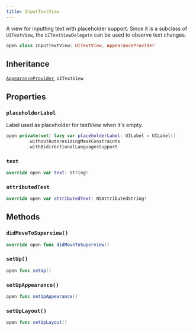 ```yaml
---
title: InputTextView
---
```


A view for inputting text with placeholder support. Since it is a subclass
of `UITextView`, the `UITextViewDelegate` can be used to observe text changes.

``` swift
open class InputTextView: UITextView, AppearanceProvider 
```

## Inheritance

[`AppearanceProvider`](../../utils/appearance-provider.md), `UITextView`

## Properties

### `placeholderLabel`

Label used as placeholder for textView when it's empty.

``` swift
open private(set) lazy var placeholderLabel: UILabel = UILabel()
        .withoutAutoresizingMaskConstraints
        .withBidirectionalLanguagesSupport
```

### `text`

``` swift
override open var text: String! 
```

### `attributedText`

``` swift
override open var attributedText: NSAttributedString! 
```

## Methods

### `didMoveToSuperview()`

``` swift
override open func didMoveToSuperview() 
```

### `setUp()`

``` swift
open func setUp() 
```

### `setUpAppearance()`

``` swift
open func setUpAppearance() 
```

### `setUpLayout()`

``` swift
open func setUpLayout() 
```
